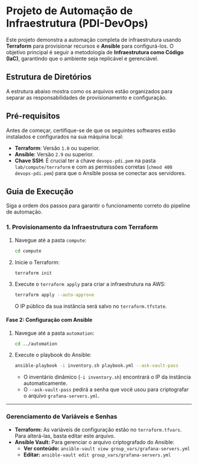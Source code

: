 # Projeto de Automação de Infraestrutura (PDI-DevOps)

Este projeto demonstra a automação completa de infraestrutura usando **Terraform** para provisionar recursos e **Ansible** para configurá-los. O objetivo principal é seguir a metodologia de **Infraestrutura como Código (IaC)**, garantindo que o ambiente seja replicável e gerenciável.

## Estrutura de Diretórios

A estrutura abaixo mostra como os arquivos estão organizados para separar as responsabilidades de provisionamento e configuração.

## Pré-requisitos

Antes de começar, certifique-se de que os seguintes softwares estão instalados e configurados na sua máquina local:

- **Terraform**: Versão `1.0` ou superior.
- **Ansible**: Versão `2.9` ou superior.
- **Chave SSH**: É crucial ter a chave `devops-pdi.pem` na pasta `lab/compute/terraform` e com as permissões corretas (`chmod 400 devops-pdi.pem`) para que o Ansible possa se conectar aos servidores.

## Guia de Execução

Siga a ordem dos passos para garantir o funcionamento correto do pipeline de automação.

### 1. Provisionamento da Infraestrutura com Terraform

1.  Navegue até a pasta `compute`:
    ```bash
    cd compute
    ```
2.  Inicie o Terraform:
    ```bash
    terraform init
    ```
3.  Execute o `terraform apply` para criar a infraestrutura na AWS:
    ```bash
    terraform apply --auto-approve
    ```
    O IP público da sua instância será salvo no `terraform.tfstate`.

#### Fase 2: Configuração com Ansible

1.  Navegue até a pasta `automation`:
    ```bash
    cd ../automation
    ```
2.  Execute o playbook do Ansible:
    ```bash
    ansible-playbook -i inventory.sh playbook.yml --ask-vault-pass
    ```
      * O inventário dinâmico (`-i inventory.sh`) encontrará o IP da instância automaticamente.
      * O `--ask-vault-pass` pedirá a senha que você usou para criptografar o arquivo `grafana-servers.yml`.

-----

### Gerenciamento de Variáveis e Senhas

  * **Terraform:** As variáveis de configuração estão no `terraform.tfvars`. Para alterá-las, basta editar este arquivo.
  * **Ansible Vault:** Para gerenciar o arquivo criptografado do Ansible:
      * **Ver conteúdo:** `ansible-vault view group_vars/grafana-servers.yml`
      * **Editar:** `ansible-vault edit group_vars/grafana-servers.yml`